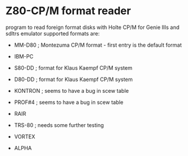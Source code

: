 # Z80-CP/M format reader
 program to read foreign format disks with Holte CP/M for Genie IIIs and sdltrs emulator
supported formats are:

 * MM-D80    ; Montezuma CP/M format - first entry is the default format
 * IBM-PC 

 * S80-DD    ; format for Klaus Kaempf CP/M system

 * D80-DD    ; format for Klaus Kaempf CP/M system

 * KONTRON   ; seems to have a bug in scew table

 * PROF#4    ; seems to have a bug in scew table
	
 * RAIR    
	
 * TRS-80    ; needs some further testing

* VORTEX

 * ALPHA
